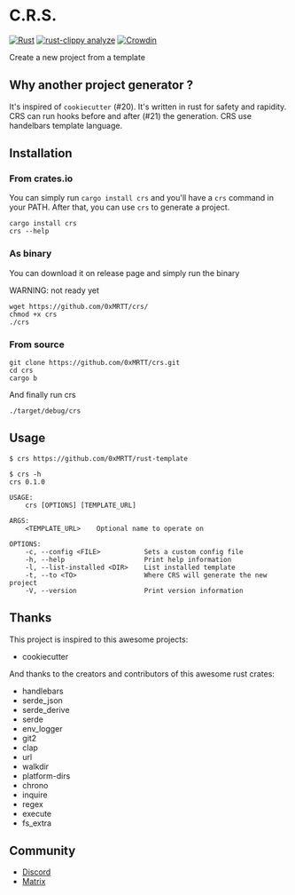 # C.R.S.

[![Rust](https://github.com/0xMRTT/crs/actions/workflows/rust.yml/badge.svg)](https://github.com/0xMRTT/crs/actions/workflows/rust.yml)
[![rust-clippy analyze](https://github.com/0xMRTT/crs/actions/workflows/rust-clippy.yml/badge.svg)](https://github.com/0xMRTT/crs/actions/workflows/rust-clippy.yml)
[![Crowdin](https://badges.crowdin.net/create-rust-project/localized.svg)](https://crowdin.com/project/create-rust-project)

Create a new project from a template

## Why another project generator ?

It's inspired of `cookiecutter` (#20). It's written in rust for safety and rapidity. CRS can run hooks before and after (#21) the generation. CRS use handelbars template language.

## Installation

### From crates.io

You can simply run `cargo install crs` and you'll have a `crs` command in your PATH.
After that, you can use `crs` to generate a project.

```shell
cargo install crs
crs --help
```

### As binary

You can download it on release page and simply run the binary

WARNING: not ready yet

```
wget https://github.com/0xMRTT/crs/
chmod +x crs
./crs
```

### From source

```
git clone https://github.com/0xMRTT/crs.git
cd crs
cargo b
```

And finally run crs

```
./target/debug/crs
```

## Usage

```
$ crs https://github.com/0xMRTT/rust-template

$ crs -h
crs 0.1.0

USAGE:
    crs [OPTIONS] [TEMPLATE_URL]

ARGS:
    <TEMPLATE_URL>    Optional name to operate on

OPTIONS:
    -c, --config <FILE>           Sets a custom config file
    -h, --help                    Print help information
    -l, --list-installed <DIR>    List installed template
    -t, --to <TO>                 Where CRS will generate the new project
    -V, --version                 Print version information
```

## Thanks

This project is inspired to this awesome projects:

- cookiecutter

And thanks to the creators and contributors of this awesome rust crates:

- handlebars
- serde_json
- serde_derive
- serde
- env_logger
- git2
- clap
- url
- walkdir
- platform-dirs
- chrono
- inquire
- regex
- execute
- fs_extra

## Community

- [Discord](https://discord.gg/Umnpj9vnjR)
- [Matrix]()
